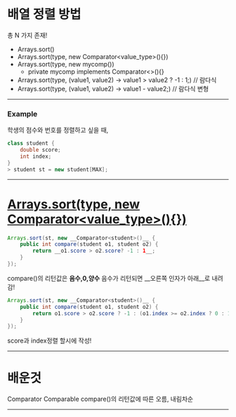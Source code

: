 # 배열 정렬 방법
총 N 가지 존재!
* Arrays.sort()
* Arrays.sort(type, new Comparator<value_type>(){})
* Arrays.sort(type, new mycomp())
    * private mycomp implements Comparator<>(){}
* Arrays.sort(type, (value1, value2) -> value1 > value2 ? -1 : 1;)  // 람다식
* Arrays.sort(type, (value1, value2) -> value1 - value2;)       // 람다식 변형

---
<h3>Example</h3>

학생의 점수와 번호를 정렬하고 싶을 때,

```java
class student {
    double score;
    int index;
}
> student st = new student[MAX];
```

***

# [Arrays.sort(type, new Comparator<value_type>(){})](https://codechacha.com/ko/java-sorting-comparator/)

```java
Arrays.sort(st, new __Comparator<student>()__ {
    public int compare(student o1, student o2) {
        return __o1.score > o2.score? -1 : 1__;
    }
});
```

compare()의 리턴값은 __음수,0,양수__
음수가 리턴되면 __오른쪽 인자가 아래__로 내려감!

```java
Arrays.sort(st, new __Comparator<student>()__ {
    public int compare(student o1, student o2) {
        return o1.score > o2.score ? -1 : (o1.index >= o2.index ? 0 : 1);
    }
});  
```

score과 index정렬 할시에 작성!

---
# 배운것

Comparator
Comparable
compare()의 리턴값에 따른 오름, 내림차순

---
